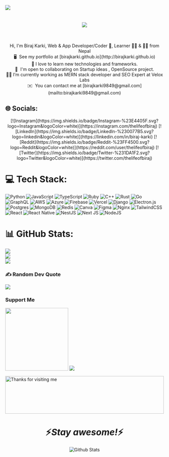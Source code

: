 [![](https://visitcount.itsvg.in/api?id=birajkarki&icon=8&color=0)](https://visitcount.itsvg.in)

<h1 align="center">
  <a href="https://git.io/typing-svg">
    <img src="https://readme-typing-svg.herokuapp.com/?lines=Namaste+🙏;+Myself+Biraj+Karki!;&center=true&size=30">
  </a>
</h1>


<br>
<p align="center">
  Hi, I'm Biraj Karki, Web & App Developer/Coder 🥷,  Learner 👨‍💻 &  🦸‍♂️ from Nepal
  <br>
  🖥️  See my portfolio at [birajkarki.github.io](http://birajkarki.github.io)
  <br>
  🧠 I love to learn new technologies and frameworks.
  <br>
  🤝  I'm open to collaborating on Startup ideas , OpenSource project.
  <br>
  🧑‍💼 I’m currently working as MERN stack developer and SEO Expert at Velox Labs</a>
  <br>
  ✉️  You can contact me at [birajkarki9849@gmail.com](mailto:birajkarki9849@gmail.com)
  <br>
</p>


## 🌐 Socials:
<div align="center"> 
  [![Instagram](https://img.shields.io/badge/Instagram-%23E4405F.svg?logo=Instagram&logoColor=white)](https://instagram.com/thelifeofbiraj)
 [![LinkedIn](https://img.shields.io/badge/LinkedIn-%230077B5.svg?logo=linkedin&logoColor=white)](https://linkedin.com/in/biraj-karki) 
[![Reddit](https://img.shields.io/badge/Reddit-%23FF4500.svg?logo=Reddit&logoColor=white)](https://reddit.com/user/thelifeofbiraj) 
[![Twitter](https://img.shields.io/badge/Twitter-%231DA1F2.svg?logo=Twitter&logoColor=white)](https://twitter.com/thelifeofbiraj) 
 
</div>



# 💻 Tech Stack:
![Python](https://img.shields.io/badge/python-3670A0?style=for-the-badge&logo=python&logoColor=ffdd54) ![JavaScript](https://img.shields.io/badge/javascript-%23323330.svg?style=for-the-badge&logo=javascript&logoColor=%23F7DF1E) ![TypeScript](https://img.shields.io/badge/typescript-%23007ACC.svg?style=for-the-badge&logo=typescript&logoColor=white) ![Ruby](https://img.shields.io/badge/ruby-%23CC342D.svg?style=for-the-badge&logo=ruby&logoColor=white) ![C++](https://img.shields.io/badge/c++-%2300599C.svg?style=for-the-badge&logo=c%2B%2B&logoColor=white) ![Rust](https://img.shields.io/badge/rust-%23000000.svg?style=for-the-badge&logo=rust&logoColor=white) ![Go](https://img.shields.io/badge/go-%2300ADD8.svg?style=for-the-badge&logo=go&logoColor=white) ![GraphQL](https://img.shields.io/badge/-GraphQL-E10098?style=for-the-badge&logo=graphql&logoColor=white) ![AWS](https://img.shields.io/badge/AWS-%23FF9900.svg?style=for-the-badge&logo=amazon-aws&logoColor=white) ![Azure](https://img.shields.io/badge/azure-%230072C6.svg?style=for-the-badge&logo=azure-devops&logoColor=white) ![Firebase](https://img.shields.io/badge/firebase-%23039BE5.svg?style=for-the-badge&logo=firebase) ![Vercel](https://img.shields.io/badge/vercel-%23000000.svg?style=for-the-badge&logo=vercel&logoColor=white) ![Django](https://img.shields.io/badge/django-%23092E20.svg?style=for-the-badge&logo=django&logoColor=white) ![Electron.js](https://img.shields.io/badge/Electron-191970?style=for-the-badge&logo=Electron&logoColor=white) ![Postgres](https://img.shields.io/badge/postgres-%23316192.svg?style=for-the-badge&logo=postgresql&logoColor=white) ![MongoDB](https://img.shields.io/badge/MongoDB-%234ea94b.svg?style=for-the-badge&logo=mongodb&logoColor=white) ![Redis](https://img.shields.io/badge/redis-%23DD0031.svg?style=for-the-badge&logo=redis&logoColor=white) ![Canva](https://img.shields.io/badge/Canva-%2300C4CC.svg?style=for-the-badge&logo=Canva&logoColor=white) 	![Figma](https://img.shields.io/badge/figma-%23F24E1E.svg?style=for-the-badge&logo=figma&logoColor=white) ![Nginx](https://img.shields.io/badge/nginx-%23009639.svg?style=for-the-badge&logo=nginx&logoColor=white) ![TailwindCSS](https://img.shields.io/badge/tailwindcss-%2338B2AC.svg?style=for-the-badge&logo=tailwind-css&logoColor=white) ![React](https://img.shields.io/badge/react-%2320232a.svg?style=for-the-badge&logo=react&logoColor=%2361DAFB) ![React Native](https://img.shields.io/badge/react_native-%2320232a.svg?style=for-the-badge&logo=react&logoColor=%2361DAFB) ![NestJS](https://img.shields.io/badge/nestjs-%23E0234E.svg?style=for-the-badge&logo=nestjs&logoColor=white) ![Next JS](https://img.shields.io/badge/Next-black?style=for-the-badge&logo=next.js&logoColor=white) ![NodeJS](https://img.shields.io/badge/node.js-6DA55F?style=for-the-badge&logo=node.js&logoColor=white)
# 📊 GitHub Stats:
![](https://github-readme-stats.vercel.app/api?username=birajkarki&theme=midnight-purple&hide_border=false&include_all_commits=false&count_private=false)<br/>
![](https://github-readme-streak-stats.herokuapp.com/?user=birajkarki&theme=midnight-purple&hide_border=false)<br/>
![](https://github-readme-stats.vercel.app/api/top-langs/?username=birajkarki&theme=midnight-purple&hide_border=false&include_all_commits=false&count_private=false&layout=compact)

### ✍️ Random Dev Quote
![](https://quotes-github-readme.vercel.app/api?type=horizontal&theme=dark)

### Support Me

<a href="https://www.buymeacoffee.com/birajkarki"><img src="https://cdn.buymeacoffee.com/buttons/v2/default-yellow.png" width="200" /></a>
[![](https://visitcount.itsvg.in/api?id=birajkarki&icon=8&color=0)](https://visitcount.itsvg.in)

 

  <img height="120" alt="Thanks for visiting me" width="100%" src="https://raw.githubusercontent.com/BrunnerLivio/brunnerlivio/master/images/marquee.svg" />

<h1 align='center'>⚡️<i>Stay awesome!</i>⚡️</h1>

<p align="center">
        <img src="https://raw.githubusercontent.com/mayhemantt/mayhemantt/Update/svg/Bottom.svg" alt="Github Stats" />
</p>

